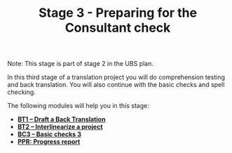 ﻿---
title: Stage 3 - Preparing for the Consultant check
---
Note: This stage is part of stage 2 in the UBS plan.

In this third stage of a translation project you will do comprehension testing and back translation. You will also continue with the basic checks and spell checking.

The following modules will help you in this stage:

-   [**BT1 – Draft a Back Translation**](#sBT1)
-   [**BT2 – Interlinearize a project**](#sBT2)
-   [**BC3 – Basic checks 3**](#sBC3)
-   [**PPR: Progress report**](#sPPR)
